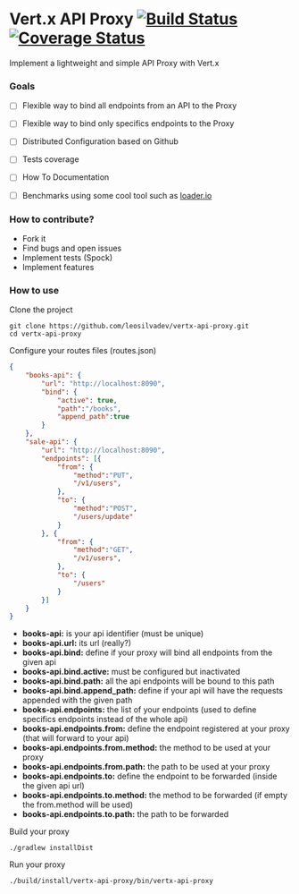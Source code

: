 # Vert.x API Proxy [![Build Status](https://travis-ci.org/leosilvadev/vertx-api-proxy.svg?branch=master)](https://travis-ci.org/leosilvadev/vertx-api-proxy) [![Coverage Status](https://coveralls.io/repos/github/leosilvadev/vertx-api-proxy/badge.svg?branch=master)](https://coveralls.io/github/leosilvadev/vertx-api-proxy?branch=master)
Implement a lightweight and simple API Proxy with Vert.x

### Goals
- [ ] Flexible way to bind all endpoints from an API to the Proxy
- [ ] Flexible way to bind only specifics endpoints to the Proxy
- [ ] Distributed Configuration based on Github
- [ ] Tests coverage
- [ ] How To Documentation
- [ ] Benchmarks using some cool tool such as [loader.io](http://loader.io)


### How to contribute?
- Fork it
- Find bugs and open issues
- Implement tests (Spock)
- Implement features


### How to use

Clone the project
```
git clone https://github.com/leosilvadev/vertx-api-proxy.git
cd vertx-api-proxy
```

Configure your routes files (routes.json)
```json
{
	"books-api": {
		"url": "http://localhost:8090",
		"bind": {
			"active": true,
			"path":"/books",
			"append_path":true
		}
	},
	"sale-api": {
		"url": "http://localhost:8090",
		"endpoints": [{
			"from": {
				"method":"PUT",
				"/v1/users",
			},
			"to": {
				"method":"POST",
				"/users/update"
			}
		}, {
			"from": {
				"method":"GET",
				"/v1/users",
			},
			"to": {
				"/users"
			}
		}]
	}
}
```
- **books-api:** is your api identifier (must be unique)
- **books-api.url:** its url (really?)
- **books-api.bind:** define if your proxy will bind all endpoints from the given api
- **books-api.bind.active:** must be configured but inactivated
- **books-api.bind.path:** all the api endpoints will be bound to this path
- **books-api.bind.append_path:** define if your api will have the requests appended with the given path
- **books-api.endpoints:** the list of your endpoints (used to define specifics endpoints instead of the whole api)
- **books-api.endpoints.from:** define the endpoint registered at your proxy (that will forward to your api)
- **books-api.endpoints.from.method:** the method to be used at your proxy
- **books-api.endpoints.from.path:** the path to be used at your proxy
- **books-api.endpoints.to:** define the endpoint to be forwarded (inside the given api url)
- **books-api.endpoints.to.method:** the method to be forwarded (if empty the from.method will be used)
- **books-api.endpoints.to.path:** the path to be forwarded

Build your proxy
```
./gradlew installDist
```

Run your proxy
```
./build/install/vertx-api-proxy/bin/vertx-api-proxy
```
